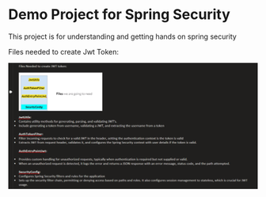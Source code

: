 # Demo Project for Spring Security
This project is for understanding and getting hands 
on spring security

Files needed to create Jwt Token:

![Jwt Files](src/main/resources/static/JwtFiles.png)